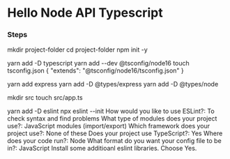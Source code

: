 # Hello Node API Typescript

### Steps
mkdir project-folder
cd project-folder
npm init -y


yarn add -D typescript
yarn add --dev @tsconfig/node16
touch tsconfig.json
{
    "extends": "@tsconfig/node16/tsconfig.json"
}

yarn add express
yarn add -D @types/express
yarn add -D @types/node

mkdir src
touch src/app.ts

yarn add -D eslint
npx eslint --init
How would you like to use ESLint?: To check syntax and find problems
What type of modules does your project use?: JavaScript modules (import/export)
Which framework does your project use?: None of these
Does your project use TypeScript?: Yes
Where does your code run?: Node
What format do you want your config file to be in?: JavaScript
Install some additioanl eslint libraries. Choose Yes.